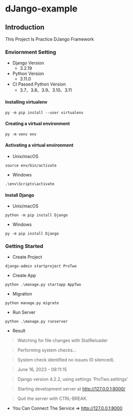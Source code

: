 # dJango-example

## Introduction

This Project Is Practice DJango Framework

### Enviornment Setting

- Django Version
  - 3.2.19
- Python Version
  - 3.11.0
- CI Passed Python Version
  - 3.7、3.8、3.9、3.10、3.11

#### Installing virtualenv
```
py -m pip install --user virtualenv
```

#### Creating a virtual environment
```
py -m venv env
```

#### Activating a virtual environment
- Unix/macOS
```
source env/bin/activate
```
- Windows
```
.\env\Scripts\activate
```

#### Install Django
- Unix/macOS
```
python -m pip install Django
```
- Windows
```
py -m pip install Django
```


### Getting Started
- Create Project
```
django-admin startproject ProTwo
```

- Create App
```
python .\manage.py startapp AppTwo
```

- Migration
```
python manage.py migrate
```

- Run Server
```
python .\manage.py runserver
```

- Result
> Watching for file changes with StatReloader

> Performing system checks...

> System check identified no issues (0 silenced).

> June 16, 2023 - 09:11:15

> Django version 4.2.2, using settings 'ProTwo.settings'

> Starting development server at http://127.0.0.1:8000/

> Quit the server with CTRL-BREAK.

- You Can Connect The Service => http://127.0.0.1:8000
